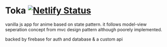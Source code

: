 # Toka    [![Netlify Status](https://api.netlify.com/api/v1/badges/35a3de85-7fde-4241-8d0a-6279425d3142/deploy-status)](https://app.netlify.com/sites/toka-js/deploys)
 
vanilla js app for anime  based on state pattern.
it follows model-view seperation concept from mvc design pattern although poorely implemented.

backed by firebase for auth and database & a custom api 

